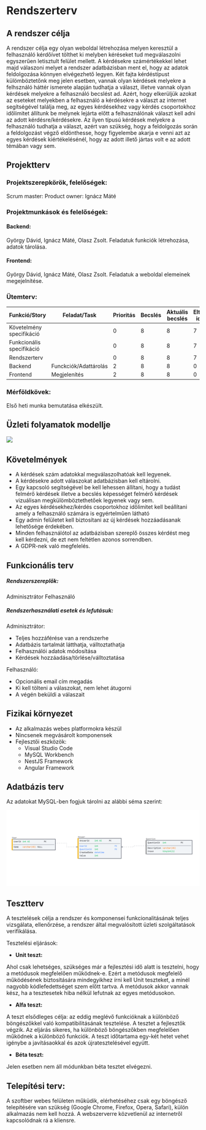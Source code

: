 # Rendszerterv

A rendszer célja
---

A rendszer célja egy olyan weboldal létrehozása melyen keresztül a felhasználó kérdőívet tölthet ki melyben kéréseket tud megválaszolni egyszerűen letisztult felület mellett. A kérdésekre számértékekkel lehet majd válaszoni melyet a rendszer adatbázisban ment el, hogy  az adatok feldolgozása  könnyen elvégezhető legyen. Két fajta kérdéstípust külömböztetőnk meg jelen esetben, vannak olyan kérdések melyekre a felhsználó háttér ismerete alapján tudhatja a választ, illetve vannak olyan kérdések melyekre a felhasználó becslést ad. Azért, hogy elkerüljük azokat az eseteket melyekben a felhasználó a kérdésekre a választ az internet segítségével találja meg, az egyes kérdésekhez vagy kérdés csoportokhoz időlimitet állítunk be melynek lejárta előtt a felhasználónak választ kell adni az adott kérdésre/kérdésekre. Az ilyen típusú kérdések melyekre a felhasználó tudhatja a választ, azért van szükség, hogy a feldolgozás során a feldolgozást végző eldönthesse, hogy figyelembe akarja e venni azt az egyes kérdések kiértékelésénél, hogy az adott illető jártas volt e az adott témában vagy sem.

Projektterv
-----------

### Projektszerepkörök, felelőségek:
Scrum master:
Product owner: Ignácz Máté

### Projektmunkások és felelőségek:
#### Backend:
György Dávid, Ignácz Máté, Olasz Zsolt. Feladatuk funkciók létrehozása, adatok tárolása.

#### Frontend:
György Dávid, Ignácz Máté, Olasz Zsolt. Feladatuk a weboldal elemeinek megejelnítése.

### Ütemterv:
| Funkció/Story | Feladat/Task | Prioritás | Becslés | Aktuális becslés | Eltelt idő | Hátralévő idő | 
| -------------- | ----------- | --------- | ------- | ---------------- | ---------- | ------------- |
| Követelmény specifikáció | | 0 | 8 | 8 | 7 | 1 |
| Funkcionális specifikáció | | 0 | 8 | 8 | 7 | 1 |
| Rendszerterv |  | 0 | 8 | 8 | 7 | 1 | 
| Backend | Funckciók/Adattárolás | 2 | 8 | 8 | 0 | 8 |
| Frontend |  Megjelenítés | 2 | 8 | 8 | 0 | 8 |

### Mérföldkövek:
Első heti munka bemutatása elkészült.
 
Üzleti folyamatok modellje
--------------------------

![](./Resources/üfm.PNG)

Követelmények
---
- A kérdések szám adatokkal megválaszolhatóak kell legyenek.
- A kérdésekre adott válaszokat adatbázisban kell eltárolni.
- Egy kapcsoló segítségével be kell lehessen állítani, hogy a tudást felmérő kérdések illetve a becslés képességet felmérő kérdések vizuálisan megkülömböztethetőek legyenek vagy sem.
- Az egyes kérdésekhez/kérdés csoportokhoz időlimitet kell beállítani amely a felhasználó számára is egyértelműen látható
- Egy admin felületet kell biztosítani az új kérdések hozzáadásanak lehetősége érdekében.
- Minden felhasználótol az adatbázisban szereplő összes kérdést meg kell kérdezni, de ezt nem feltétlen azonos sorrendben.
- A GDPR-nek való megfelelés.

Funkcionális terv
---

##### Rendszerszereplők:
Adminisztrátor
Felhasználó

##### Rendszerhasználati esetek és lefutásuk:

Adminisztrátor:
* Teljes hozzáférése van a rendszerhe
* Adatbázis tartalmát látthatja, válltoztathatja
* Felhasználói adatok módosítása
* Kérdések hozzáadása/törlése/válltoztatása

Felhasználó:
* Opcionális email cím megadás
* Ki kell tölteni a válaszokat, nem lehet átugorni
* A végén beküldi a válaszait

Fizikai környezet
---

* Az alkalmazás webes platformokra készül
* Nincsenek megvásárolt komponensek
* Fejlesztői eszközök:
    * Visual Studio Code
    * MySQL Workbench
    * NestJS Framework
    * Angular Framework

Adatbázis terv
---
Az adatokat MySQL-ben fogjuk tárolni az alábbi séma szerint:

![](./Resources/abt.png)

Tesztterv
---
A tesztelések célja a rendszer és komponensei funkcionalitásának
teljes vizsgálata, ellenőrzése, a rendszer által megvalósított üzleti
szolgáltatások verifikálása.

Tesztelési eljárások:

- **Unit teszt:**

Ahol csak lehetséges, szükséges már a fejlesztési idő alatt is tesztelni, hogy a
metódusok megfelelően működnek-e.
Ezért a metódusok megfelelő működésének biztosítására mindegyikhez írni
kell Unit teszteket, a minél nagyobb kódlefedettséget szem előtt tartva. A
metódusok akkor vannak kész, ha a tesztesetek hiba nélkül lefutnak az egyes
metódusokon.

- **Alfa teszt:**

A teszt elsődleges célja: az eddig meglévő funkcióknak a különböző
böngészőkkel való kompatibilitásának tesztelése. A tesztet a
fejlesztők végzik.
Az eljárás sikeres, ha különböző böngészőkben megfelelően működnek a különböző funkciók. A teszt időtartama egy-két hetet vehet igénybe a javításaokkal és azok újratesztelésével együtt.

- **Béta teszt:**

Jelen esetben nem áll módunkban béta tesztet elvégezni.


Telepítési terv:
---

A szoftber webes felületen műküdik, elérhetéséhez csak egy böngésző telepítésére van szükség (Google Chrome, Firefox, Opera, Safari), külön alkalmazás nem kell hozzá. A webszerverre közvetlenül az internetről kapcsolódnak rá a kliensre.
